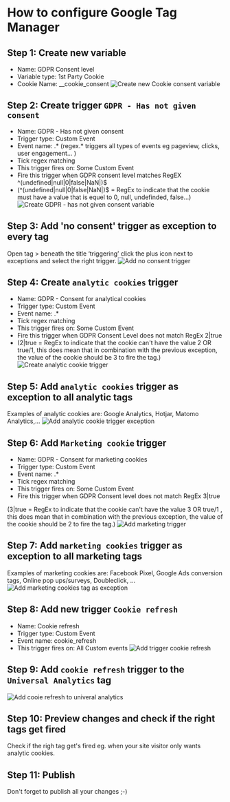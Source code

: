 # How to configure Google Tag Manager

## Step 1: Create new variable
- Name: GDPR Consent level 
- Variable type: 1st Party Cookie
- Cookie Name: __cookie_consent
![Create new Cookie consent variable](img/step1.png?raw=true "Create new Cookie consent variable")

## Step 2: Create trigger `GDPR - Has not given consent`
- Name: GDPR - Has not given consent
- Trigger type: Custom Event
- Event name: .* (regex.* triggers all types of events eg pageview, clicks, user engagement… )
- Tick regex matching
- This trigger fires on: Some Custom Event
- Fire this trigger when GDPR consent level matches RegEX ^(undefined|null|0|false|NaN|)$
- (^(undefined|null|0|false|NaN|)$ = RegEx to indicate that the cookie must have a value that is equel to  0, null, undefinded, false…)
![Create GDPR - has not given consent variable](img/step2.png?raw=true "Create GDPR - has not given consent variable")

## Step 3: Add 'no consent' trigger as exception to every tag
Open tag > beneath the title ‘triggering’ click the plus icon next to exceptions and select the right trigger.
![Add no consent trigger](img/step3.png?raw=true "Add no consent trigger") 

## Step 4: Create `analytic cookies` trigger
- Name: GDPR - Consent for analytical cookies
- Trigger type: Custom Event
- Event name: .* 
- Tick regex matching
- This trigger fires on: Some Custom Event
- Fire this trigger when GDPR Consent Level does not match RegEx 2|true
- (2|true = RegEx to indicate that the cookie can't have the value 2 OR true/1, this does mean that in combination with the previous exception, the value of the cookie should be 3 to fire the tag.)
![Create analytic cookie trigger](img/step4.png?raw=true "Create analytic cookie trigger") 

## Step 5: Add `analytic cookies` trigger as exception to all analytic tags  
Examples of analytic cookies are: Google Analytics, Hotjar, Matomo Analytics,...
![Add analytic cookie trigger exception](img/step5.png?raw=true "Add analytic cookie trigger exception") 

## Step 6: Add `Marketing cookie` trigger
- Name: GDPR - Consent for marketing cookies
- Trigger type: Custom Event
- Event name: .* 
- Tick regex matching
- This trigger fires on: Some Custom Event
- Fire this trigger when GDPR Consent level does not match RegEx 3|true

(3|true = RegEx to indicate that the cookie can't have the value 3 OR true/1 , this does mean that in combination with the previous exception, the value of the cookie should be 2 to fire the tag.)
![Add marketing trigger](img/step6.png?raw=true "Add marketing trigger") 

## Step 7: Add `marketing cookies` trigger as exception to all marketing tags
Examples of marketing cookies are: Facebook Pixel, Google Ads conversion tags, Online pop ups/surveys, Doubleclick, ...
![Add marketing cookies tag as exception](img/step7.png?raw=true "Add marketing cookies tag as exception")

## Step 8: Add new trigger `Cookie refresh`
- Name: Cookie refresh
- Trigger type: Custom Event
- Event name: cookie_refresh
- This trigger fires on: All Custom events
![Add trigger cookie refresh](img/step8.png?raw=true "Add trigger cookie refresh")

## Step 9: Add `cookie refresh` trigger to the `Universal Analytics` tag
![Add cooie refresh to univeral analytics](img/step9.png?raw=true "Add cooie refresh to univeral analytics")

## Step 10: Preview changes and check if the right tags get fired
Check if the righ tag get's fired eg. when your site visitor only wants analytic cookies.
## Step 11: Publish
Don't forget to publish all your changes ;-)